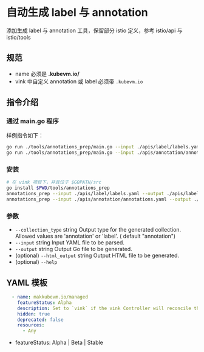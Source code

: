 # 自动生成 label 与 annotation

添加生成 label 与 annotation 工具，保留部分 istio 定义，参考 istio/api  与 istio/tools

## 规范
* name 必须是 **.kubevm.io/** 
* vink 中自定义 annotation 或 label 必须带 `.kubevm.io`


## 指令介绍
### 通过 main.go 程序
样例指令如下：
```bash
go run ./tools/annotations_prep/main.go --input ./apis/label/labels.yaml --output ./apis/label/labels.gen.go --html_output ./apis/label/labels.pb.html --collection_type label
go run ./tools/annotations_prep/main.go --input ./apis/annotation/annotations.yaml --output ./apis/annotation/annotations.gen.go --html_output ./apis/annotation/annotations.pb.html --collection_type annotation
```

### 安装
```bash
# 在 vink 项目下，并且位于 $GOPATH/src
go install $PWD/tools/annotations_prep
annotations_prep --input ./apis/label/labels.yaml --output ./apis/label/labels.gen.go --html_output ./apis/label/labels.pb.html --collection_type label
annotations_prep --input ./apis/annotation/annotations.yaml --output ./apis/annotation/annotations.gen.go --html_output ./apis/annotation/annotations.pb.html --collection_type annotation
```

### 参数

* `--collection_type` string Output type for the generated collection. Allowed values are 'annotation' or 'label'. (
  default "annotation")
* `--input` string Input YAML file to be parsed.
* `--output` string Output Go file to be generated.
* (optional) `--html_output` string Output HTML file to be generated.
* (optional) `--help`

## YAML 模板
```yaml
  - name: makkubevm.io/managed
    featureStatus: Alpha
    description: Set to `vink` if the vink Controller will reconcile the resource.
    hidden: true
    deprecated: false
    resources:
      - Any
```

* featureStatus: 	Alpha | Beta | Stable 
